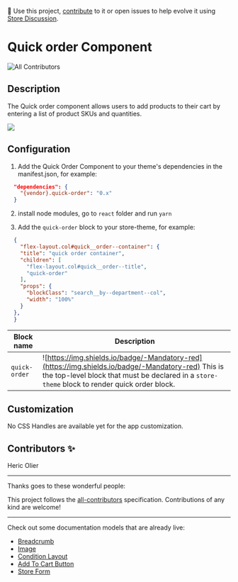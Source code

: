 📢 Use this project, [contribute](https://github.com/{OrganizationName}/{AppName}) to it or open issues to help evolve it using [Store Discussion](https://github.com/vtex-apps/store-discussion).

# Quick order Component

<!-- DOCS-IGNORE:start -->
<!-- ALL-CONTRIBUTORS-BADGE:START - Do not remove or modify this section -->
![All Contributors](https://img.shields.io/badge/all_contributors-1-orange.svg?style=flat-square)
<!-- ALL-CONTRIBUTORS-BADGE:END -->
<!-- DOCS-IGNORE:end -->

## Description

The Quick order component allows users to add products to their cart by entering a list of product SKUs and quantities.

![](https://i.imgur.com/Hp82H0S.gif)

## Configuration 

1. Add the Quick Order Component to your theme's dependencies in the manifest.json, for example:
```json
  "dependencies": {
    "{vendor}.quick-order": "0.x"
  }
 ```
 
 2. install node modules, go to `react` folder and run `yarn`
 
3. Add the `quick-order` block to your store-theme, for example:
```json
  {
    "flex-layout.col#quick__order--container": {
    "title": "quick order container",
    "children": [
      "flex-layout.col#quick__order--title",
      "quick-order"
    ],
    "props": {
      "blockClass": "search__by--department--col",
      "width": "100%"
    }
  },
  }
   ```
|  Block name     | Description                                     |
| -------------- | ----------------------------------------------- |
| `quick-order` | ![https://img.shields.io/badge/-Mandatory-red](https://img.shields.io/badge/-Mandatory-red)  This is the top-level block that must be declared in a `store-theme` block to render quick order block.   |

## Customization

No CSS Handles are available yet for the app customization.

<!-- DOCS-IGNORE:start -->

## Contributors ✨

Heric Olier

---

Thanks goes to these wonderful people:

<!-- ALL-CONTRIBUTORS-LIST:START - Do not remove or modify this section -->
<!-- prettier-ignore-start -->
<!-- markdownlint-disable -->
<!-- markdownlint-enable -->
<!-- prettier-ignore-end -->
<!-- ALL-CONTRIBUTORS-LIST:END -->

This project follows the [all-contributors](https://github.com/all-contributors/all-contributors) specification. Contributions of any kind are welcome!

<!-- DOCS-IGNORE:end -->

---- 

Check out some documentation models that are already live: 
- [Breadcrumb](https://github.com/vtex-apps/breadcrumb)
- [Image](https://vtex.io/docs/components/general/vtex.store-components/image)
- [Condition Layout](https://vtex.io/docs/components/all/vtex.condition-layout@1.1.6/)
- [Add To Cart Button](https://vtex.io/docs/components/content-blocks/vtex.add-to-cart-button@0.9.0/)
- [Store Form](https://vtex.io/docs/components/all/vtex.store-form@0.3.4/)
